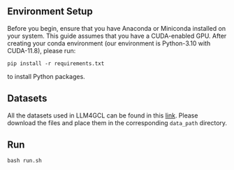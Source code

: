 ## Environment Setup
 
 Before you begin, ensure that you have Anaconda or Miniconda installed on your system. This guide assumes that you have a CUDA-enabled GPU. After creating your conda environment (our environment is Python-3.10 with CUDA-11.8), please run:
 
 ```
 pip install -r requirements.txt
 ```
 
 to install Python packages.
 
 
 ## Datasets
 
 All the datasets used in LLM4GCL can be found in this [link](https://drive.google.com/drive/folders/17TR-BVlOoJ818ZDxR8YjnY6nf0MYtGiA?usp=drive_link). Please download the files and place them in the corresponding `data_path` directory.
 
 
 ## Run
 
 ```
 bash run.sh
 ```
